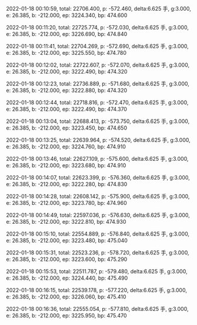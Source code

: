 2022-01-18 00:10:59, total: 22706.400, p: -572.460, delta:6.625 手, g:3.000, e: 26.385, b: -212.000, ep: 3224.340, bp: 474.600

2022-01-18 00:11:20, total: 22725.774, p: -572.030, delta:6.625 手, g:3.000, e: 26.385, b: -212.000, ep: 3226.690, bp: 474.840

2022-01-18 00:11:41, total: 22704.269, p: -572.690, delta:6.625 手, g:3.000, e: 26.385, b: -212.000, ep: 3225.550, bp: 474.780

2022-01-18 00:12:02, total: 22722.607, p: -572.070, delta:6.625 手, g:3.000, e: 26.385, b: -212.000, ep: 3222.490, bp: 474.320

2022-01-18 00:12:23, total: 22736.889, p: -571.680, delta:6.625 手, g:3.000, e: 26.385, b: -212.000, ep: 3222.880, bp: 474.320

2022-01-18 00:12:44, total: 22718.816, p: -572.470, delta:6.625 手, g:3.000, e: 26.385, b: -212.000, ep: 3222.490, bp: 474.370

2022-01-18 00:13:04, total: 22688.413, p: -573.750, delta:6.625 手, g:3.000, e: 26.385, b: -212.000, ep: 3223.450, bp: 474.650

2022-01-18 00:13:25, total: 22639.964, p: -574.520, delta:6.625 手, g:3.000, e: 26.385, b: -212.000, ep: 3224.760, bp: 474.910

2022-01-18 00:13:46, total: 22627.109, p: -575.600, delta:6.625 手, g:3.000, e: 26.385, b: -212.000, ep: 3223.680, bp: 474.910

2022-01-18 00:14:07, total: 22623.399, p: -576.360, delta:6.625 手, g:3.000, e: 26.385, b: -212.000, ep: 3222.280, bp: 474.830

2022-01-18 00:14:28, total: 22608.142, p: -575.900, delta:6.625 手, g:3.000, e: 26.385, b: -212.000, ep: 3223.780, bp: 474.960

2022-01-18 00:14:49, total: 22597.036, p: -576.630, delta:6.625 手, g:3.000, e: 26.385, b: -212.000, ep: 3222.810, bp: 474.930

2022-01-18 00:15:10, total: 22554.889, p: -576.840, delta:6.625 手, g:3.000, e: 26.385, b: -212.000, ep: 3223.480, bp: 475.040

2022-01-18 00:15:31, total: 22523.236, p: -578.720, delta:6.625 手, g:3.000, e: 26.385, b: -212.000, ep: 3223.600, bp: 475.290

2022-01-18 00:15:53, total: 22511.787, p: -579.480, delta:6.625 手, g:3.000, e: 26.385, b: -212.000, ep: 3224.440, bp: 475.490

2022-01-18 00:16:15, total: 22539.178, p: -577.220, delta:6.625 手, g:3.000, e: 26.385, b: -212.000, ep: 3226.060, bp: 475.410

2022-01-18 00:16:36, total: 22555.054, p: -577.810, delta:6.625 手, g:3.000, e: 26.385, b: -212.000, ep: 3225.950, bp: 475.470